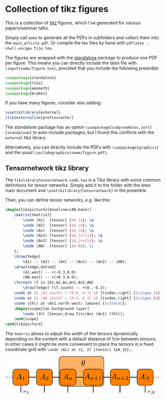 # Collection of tikz figures

This is a collection of [tikz](https://www.ctan.org/pkg/pgf) figures, which I've generated for various papers/seminar talks.

Simply call `make` to generate all the PDFs in subfolders and collect them into the `main_article.pdf`.
Or compile the tex files by hand with `pdflatex -shell-escape file.tex`.

The figures are wrapped with the [standalone](https://www.ctan.org/pkg/standalone) package to produce one PDF per figure.
This means you can directly include the latex file with ``\input{some/figure.tex}``, provided that you include the following preamble:
```latex
\usepackage{standalone}
\usepackage{tikz}
\usepackage{amsmath}
\usepackage{braket}
```
If you have many figures, consider also adding:
```latex
\usetikzlibrary{external}
\tikzexternalize[prefix=cache/]
```
The standalone package has an option `\usepackage[subpreambles,sort]{standalone}` to auto-include packages, but I found this conflicts with the `external` tikz library.

Alternatively, you can directly include the PDFs with `\usepackage{graphicx}` and the usual `\includegraphics(some/figure.pdf}`.


## Tensornetwork tikz library

The `tikzlibrarytensornetwork.code.tex` is a Tikz library with some common definitions for tensor networks.
Simply add it to the folder with the latex main document and `\usetikzlibrary{tensornetwork}` in the preamble.

Then, you can define tensor networks, e.g. like this:

```latex
\begin{tikzpicture}[baseline=(AN.base)]
    \matrix[tmatrix]{
        \node (A1)  [tensor] {$A_1$}; \&
        \node (A2)  [tensor] {$A_2$}; \&
        \node (An)  [tensor] {$A_n$}; \&
        \node (An1) [tensor] {$A_{n+1}$}; \&
        \node (An2) [tensor] {$A_{n+2}$}; \&
        \node (AN)  [tensor] {$A_N$}; \\
    };
    \draw[tedge] 
        (A1) -- (A2) -- (An) -- (An1) -- (An2) -- (AN);
    \draw[tedge,dotted] 
        (A1.west) -- +(-0.3,0.0)
        (AN.east) -- +(+0.3,0.0);
    \foreach \T in {A1,A2,An,An1,An2,AN} 
        \draw[tedge] (\T.south) -- +(0.,-0.3);
    \node at ($ (A1.south) + (0.0,-0.3) $) [tindex,right] {$\sigma_1$};
    \node at ($ (AN.south) + (0.0,-0.3) $) [tindex,right] {$\sigma_N$};
    \node (thl) at (An1.north west) [above] {$\theta$};
    \begin{scope}[on background layer]
        \node (th) [tensor,draw,fit=(An) (An1) (thl)];
    \end{scope}
\end{tikzpicture} 
```
The `tmatrix` allows to adjust the width of the tensors dynamically depending on the content with a default distance of 1cm between tensors;
in other cases it might be more convenient to place the tensors in a fixed coordinate grid with `\node (A1) at (1, 2) [tensor] {$A_1$};`.

![example_MPS.png](example_MPS.png)




